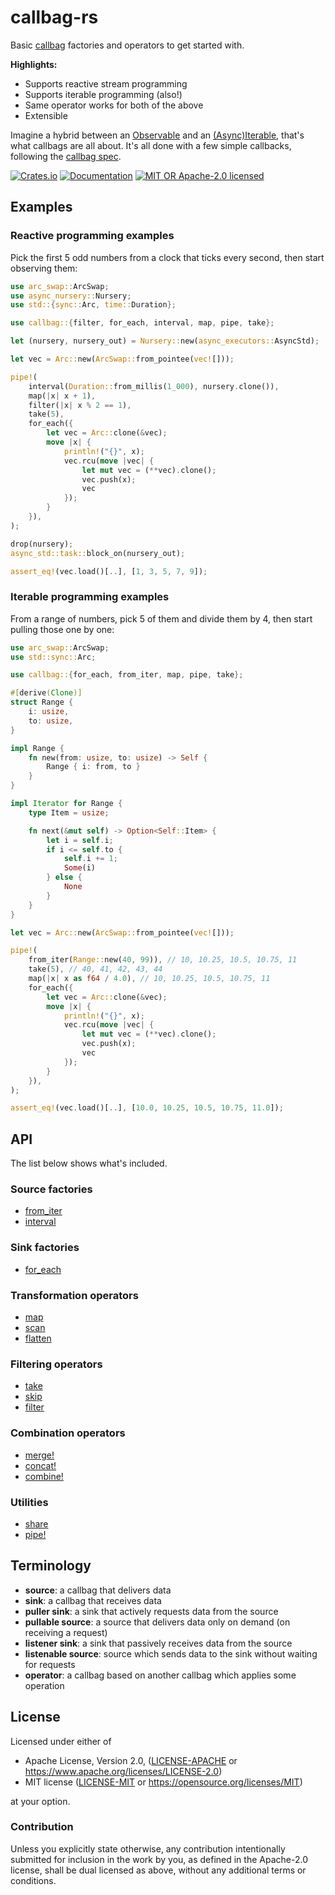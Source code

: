 #   callbag-rs

Basic [callbag][callbag-spec] factories and operators to get started with.

**Highlights:**

- Supports reactive stream programming
- Supports iterable programming (also!)
- Same operator works for both of the above
- Extensible

Imagine a hybrid between an [Observable][tc39-observable] and an [(Async)Iterable][tc39-async-iteration], that's what
callbags are all about. It's all done with a few simple callbacks, following the [callbag spec][callbag-spec].

[![Crates.io][crates-badge]][crates-url]
[![Documentation][docs-badge]][docs-url]
[![MIT OR Apache-2.0 licensed][license-badge]][license-url]

##  Examples

### Reactive programming examples

Pick the first 5 odd numbers from a clock that ticks every second, then start observing them:

```rust
use arc_swap::ArcSwap;
use async_nursery::Nursery;
use std::{sync::Arc, time::Duration};

use callbag::{filter, for_each, interval, map, pipe, take};

let (nursery, nursery_out) = Nursery::new(async_executors::AsyncStd);

let vec = Arc::new(ArcSwap::from_pointee(vec![]));

pipe!(
    interval(Duration::from_millis(1_000), nursery.clone()),
    map(|x| x + 1),
    filter(|x| x % 2 == 1),
    take(5),
    for_each({
        let vec = Arc::clone(&vec);
        move |x| {
            println!("{}", x);
            vec.rcu(move |vec| {
                let mut vec = (**vec).clone();
                vec.push(x);
                vec
            });
        }
    }),
);

drop(nursery);
async_std::task::block_on(nursery_out);

assert_eq!(vec.load()[..], [1, 3, 5, 7, 9]);
```

### Iterable programming examples

From a range of numbers, pick 5 of them and divide them by 4, then start pulling those one by one:

```rust
use arc_swap::ArcSwap;
use std::sync::Arc;

use callbag::{for_each, from_iter, map, pipe, take};

#[derive(Clone)]
struct Range {
    i: usize,
    to: usize,
}

impl Range {
    fn new(from: usize, to: usize) -> Self {
        Range { i: from, to }
    }
}

impl Iterator for Range {
    type Item = usize;

    fn next(&mut self) -> Option<Self::Item> {
        let i = self.i;
        if i <= self.to {
            self.i += 1;
            Some(i)
        } else {
            None
        }
    }
}

let vec = Arc::new(ArcSwap::from_pointee(vec![]));

pipe!(
    from_iter(Range::new(40, 99)), // 10, 10.25, 10.5, 10.75, 11
    take(5), // 40, 41, 42, 43, 44
    map(|x| x as f64 / 4.0), // 10, 10.25, 10.5, 10.75, 11
    for_each({
        let vec = Arc::clone(&vec);
        move |x| {
            println!("{}", x);
            vec.rcu(move |vec| {
                let mut vec = (**vec).clone();
                vec.push(x);
                vec
            });
        }
    }),
);

assert_eq!(vec.load()[..], [10.0, 10.25, 10.5, 10.75, 11.0]);
```

##  API

The list below shows what's included.

### Source factories

- [from_iter](https://docs.rs/callbag/latest/callbag/fn.from_iter.html)
- [interval](https://docs.rs/callbag/latest/callbag/fn.interval.html)

### Sink factories

- [for_each](https://docs.rs/callbag/latest/callbag/fn.for_each.html)

### Transformation operators

- [map](https://docs.rs/callbag/latest/callbag/fn.map.html)
- [scan](https://docs.rs/callbag/latest/callbag/fn.scan.html)
- [flatten](https://docs.rs/callbag/latest/callbag/fn.flatten.html)

### Filtering operators

- [take](https://docs.rs/callbag/latest/callbag/fn.take.html)
- [skip](https://docs.rs/callbag/latest/callbag/fn.skip.html)
- [filter](https://docs.rs/callbag/latest/callbag/fn.filter.html)

### Combination operators

- [merge!](https://docs.rs/callbag/latest/callbag/macro.merge.html)
- [concat!](https://docs.rs/callbag/latest/callbag/macro.concat.html)
- [combine!](https://docs.rs/callbag/latest/callbag/macro.combine.html)

### Utilities

- [share](https://docs.rs/callbag/latest/callbag/fn.share.html)
- [pipe!](https://docs.rs/callbag/latest/callbag/macro.pipe.html)

##  Terminology

- **source**: a callbag that delivers data
- **sink**: a callbag that receives data
- **puller sink**: a sink that actively requests data from the source
- **pullable source**: a source that delivers data only on demand (on receiving a request)
- **listener sink**: a sink that passively receives data from the source
- **listenable source**: source which sends data to the sink without waiting for requests
- **operator**: a callbag based on another callbag which applies some operation

##  License

Licensed under either of

 * Apache License, Version 2.0, ([LICENSE-APACHE](LICENSE-APACHE) or https://www.apache.org/licenses/LICENSE-2.0)
 * MIT license ([LICENSE-MIT](LICENSE-MIT) or https://opensource.org/licenses/MIT)

at your option.

### Contribution

Unless you explicitly state otherwise, any contribution intentionally submitted for inclusion in the work by you, as
defined in the Apache-2.0 license, shall be dual licensed as above, without any additional terms or conditions.

[callbag-spec]: https://github.com/callbag/callbag
[crates-badge]: https://img.shields.io/crates/v/callbag
[crates-url]: https://crates.io/crates/callbag
[docs-badge]: https://img.shields.io/docsrs/callbag
[docs-url]: https://docs.rs/callbag
[license-badge]: https://img.shields.io/crates/l/callbag
[license-url]: https://github.com/teohhanhui/callbag-rs#license
[tc39-async-iteration]: https://github.com/tc39/proposal-async-iteration
[tc39-observable]: https://github.com/tc39/proposal-observable
